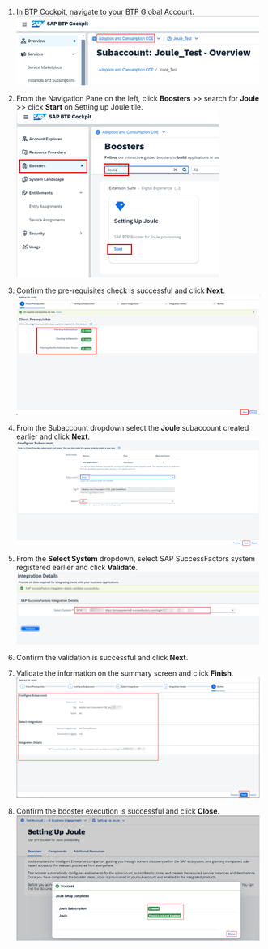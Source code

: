 1. In BTP Cockpit, navigate to your BTP Global Account.<br/>
![run_booster](1.jpg)

2. From the Navigation Pane on the left, click **Boosters** >> search for **Joule** >> click **Start** on Setting up Joule tile.<br/>
![run_booster](2.png)

3. Confirm the pre-requisites check is successful and click **Next**.</br>
![run_booster](3.png)

4. From the Subaccount dropdown select the **Joule** subaccount created earlier and click **Next**.</br>
![run_booster](4.png)

5. From the **Select System** dropdown, select SAP SuccessFactors system registered earlier and click **Validate**.</br>
![run_booster](5.jpg)
6. Confirm the validation is successful and click **Next**.
7. Validate the information on the summary screen and click **Finish**.
![run_booster](8.jpg)
9. Confirm the booster execution is successful and click **Close**.</br>
![run_booster](7.png)
